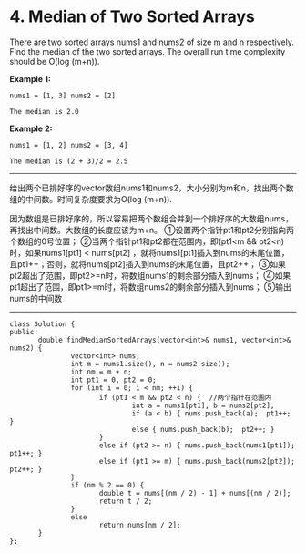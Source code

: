 ﻿# 4. Median of Two Sorted Arrays


There are two sorted arrays nums1 and nums2 of size m and n respectively.
Find the median of the two sorted arrays. The overall run time complexity should be O(log (m+n)).

**Example 1:**

    nums1 = [1, 3] nums2 = [2]
    
    The median is 2.0


**Example 2:**

    nums1 = [1, 2] nums2 = [3, 4]
    
    The median is (2 + 3)/2 = 2.5

---
给出两个已排好序的vector数组nums1和nums2，大小分别为m和n，找出两个数组的中间数。时间复杂度要求为O(log (m+n)).

因为数组是已排好序的，所以容易把两个数组合并到一个排好序的大数组nums，再找出中间数。大数组的长度应该为m+n。
①设置两个指针pt1和pt2分别指向两个数组的0号位置；
②当两个指针pt1和pt2都在范围内，即(pt1<m && pt2<n)时，如果nums1[pt1] < nums[pt2] ，就将nums1[pt1]插入到nums的末尾位置，且pt1++；否则，就将nums[pt2]插入到nums的末尾位置，且pt2++；
③如果pt2超出了范围，即pt2>=n时，将数组nums1的剩余部分插入到nums；
④如果pt1超出了范围，即pt1>=m时，将数组nums2的剩余部分插入到nums；
⑤输出nums的中间数

---

    class Solution {
    public:
           double findMedianSortedArrays(vector<int>& nums1, vector<int>& nums2) {
                   vector<int> nums;
                   int m = nums1.size(), n = nums2.size();
                   int nm = m + n;
                   int pt1 = 0, pt2 = 0;
                   for (int i = 0; i < nm; ++i) {
                          if (pt1 < m && pt2 < n) {  //两个指针在范围内
                                  int a = nums1[pt1], b = nums2[pt2];
                                  if (a < b) { nums.push_back(a);  pt1++; }
                                  else { nums.push_back(b);  pt2++; }
                          }
                          else if (pt2 >= n) { nums.push_back(nums1[pt1]);  pt1++; }
                          else if (pt1 >= m) { nums.push_back(nums2[pt2]);  pt2++; }
                   }
                   if (nm % 2 == 0) {
                          double t = nums[(nm / 2) - 1] + nums[(nm / 2)];
                          return t / 2;
                   }
                   else
                          return nums[nm / 2];
           }
    };



